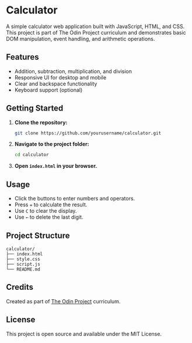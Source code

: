 # Calculator

A simple calculator web application built with JavaScript, HTML, and CSS. This project is part of The Odin Project curriculum and demonstrates basic DOM manipulation, event handling, and arithmetic operations.

## Features

- Addition, subtraction, multiplication, and division
- Responsive UI for desktop and mobile
- Clear and backspace functionality
- Keyboard support (optional)

## Getting Started

1. **Clone the repository:**
   ```bash
   git clone https://github.com/yourusername/calculator.git
   ```
2. **Navigate to the project folder:**
   ```bash
   cd calculator
   ```
3. **Open `index.html` in your browser.**

## Usage

- Click the buttons to enter numbers and operators.
- Press `=` to calculate the result.
- Use `C` to clear the display.
- Use `←` to delete the last digit.

## Project Structure

```
calculator/
├── index.html
├── style.css
├── script.js
└── README.md
```

## Credits

Created as part of [The Odin Project](https://www.theodinproject.com/) curriculum.

## License

This project is open source and available under the MIT License.